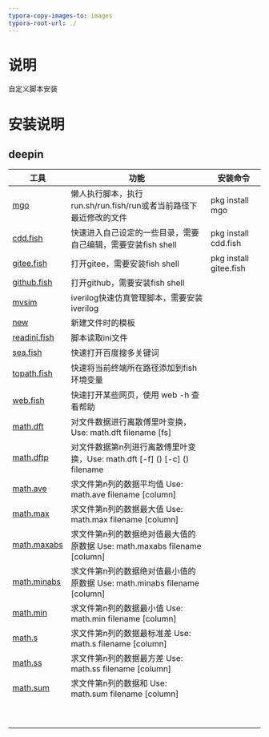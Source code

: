 ```yaml
---
typora-copy-images-to: images
typora-root-url: ./
---
```


# 说明
自定义脚本安装

# 安装说明

## deepin

| 工具                                  | 功能                                                         | 安装命令               |
| ------------------------------------- | ------------------------------------------------------------ | ---------------------- |
| [mgo](./deepin/mgo)                   | 懒人执行脚本，执行run.sh/run.fish/run或者当前路径下最近修改的文件 | pkg install mgo        |
| [cdd.fish](./deepin/cdd.fish)         | 快速进入自己设定的一些目录，需要自己编辑，需要安装fish shell | pkg install cdd.fish   |
| [gitee.fish](./deepin/gitee.fish)     | 打开gitee，需要安装fish shell                                | pkg install gitee.fish |
| [github.fish](./deepin/github.fish)   | 打开github，需要安装fish shell                               |                        |
| [mvsim](./deepin/mvsim)               | iverilog快速仿真管理脚本，需要安装iverilog                   |                        |
| [new](./deepin/new)                   | 新建文件时的模板                                             |                        |
| [readini.fish](./deepin/readini.fish) | 脚本读取ini文件                                              |                        |
| [sea.fish](./deepin/sea.fish)         | 快速打开百度搜多关键词                                       |                        |
| [topath.fish](./deepin/topath.fish)   | 快速将当前终端所在路径添加到fish环境变量                     |                        |
| [web.fish](./deepin/web.fish)         | 快速打开某些网页，使用 web -h 查看帮助                       |                        |
| [math.dft](./deepin/math.dft)         | 对文件数据进行离散傅里叶变换，Use: math.dft filename [fs]    |                        |
| [math.dftp](./deepin/math.dftp)       | 对文件数据第n列进行离散傅里叶变换，Use: math.dft [-f] () [-c] () filename |                        |
| [math.ave](./deepin/math.ave)         | 求文件第n列的数据平均值 Use: math.ave filename [column]      |                        |
| [math.max](./deepin/math.max)         | 求文件第n列的数据最大值 Use: math.max filename [column]      |                        |
| [math.maxabs](./deepin/math.maxabs)   | 求文件第n列的数据绝对值最大值的原数据 Use: math.maxabs filename [column] |                        |
| [math.minabs](./deepin/math.minabs)   | 求文件第n列的数据绝对值最小值的原数据 Use: math.minabs filename [column] |                        |
| [math.min](./deepin/math.min)         | 求文件第n列的数据最小值 Use: math.min filename [column]      |                        |
| [math.s](./deepin/math.s)             | 求文件第n列的数据最标准差 Use: math.s filename [column]      |                        |
| [math.ss](./deepin/math.ss)           | 求文件第n列的数据最方差 Use: math.ss filename [column]       |                        |
| [math.sum](./deepin/math.sum)         | 求文件第n列的数据和 Use: math.sum filename [column]          |                        |
|                                       |                                                              |                        |
|                                       |                                                              |                        |
|                                       |                                                              |                        |
|                                       |                                                              |                        |
|                                       |                                                              |                        |
|                                       |                                                              |                        |
|                                       |                                                              |                        |
|                                       |                                                              |                        |
|                                       |                                                              |                        |

